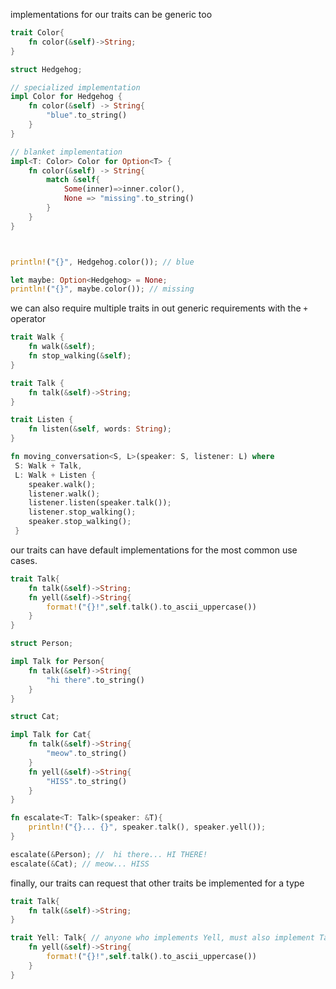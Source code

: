 implementations for our traits can be generic too
```rust
trait Color{
    fn color(&self)->String;
}

struct Hedgehog;

// specialized implementation
impl Color for Hedgehog {
    fn color(&self) -> String{
        "blue".to_string()
    }
}

// blanket implementation
impl<T: Color> Color for Option<T> {
    fn color(&self) -> String{
        match &self{
            Some(inner)=>inner.color(),
            None => "missing".to_string()
        }
    }
}



println!("{}", Hedgehog.color()); // blue

let maybe: Option<Hedgehog> = None;
println!("{}", maybe.color()); // missing
```

we can also require multiple traits in out generic requirements with the `+` operator

```rust
trait Walk {
    fn walk(&self);
    fn stop_walking(&self);
}

trait Talk {
    fn talk(&self)->String;
}

trait Listen {
    fn listen(&self, words: String);
}

fn moving_conversation<S, L>(speaker: S, listener: L) where
 S: Walk + Talk,
 L: Walk + Listen {
    speaker.walk();
    listener.walk();
    listener.listen(speaker.talk());
    listener.stop_walking();
    speaker.stop_walking();
 }
```

our traits can have default implementations for the most common use cases.

```rust
trait Talk{
    fn talk(&self)->String;
    fn yell(&self)->String{
        format!("{}!",self.talk().to_ascii_uppercase())
    }
}

struct Person;

impl Talk for Person{
    fn talk(&self)->String{
        "hi there".to_string()
    }
}

struct Cat;

impl Talk for Cat{
    fn talk(&self)->String{
        "meow".to_string()
    }
    fn yell(&self)->String{
        "HISS".to_string()
    }
}

fn escalate<T: Talk>(speaker: &T){
    println!("{}... {}", speaker.talk(), speaker.yell());
}

escalate(&Person); //  hi there... HI THERE!
escalate(&Cat); // meow... HISS
```

finally, our traits can request that other traits be implemented for a type

```rust
trait Talk{
    fn talk(&self)->String;
}

trait Yell: Talk{ // anyone who implements Yell, must also implement Talk
    fn yell(&self)->String{
        format!("{}!",self.talk().to_ascii_uppercase())
    }
}
```
